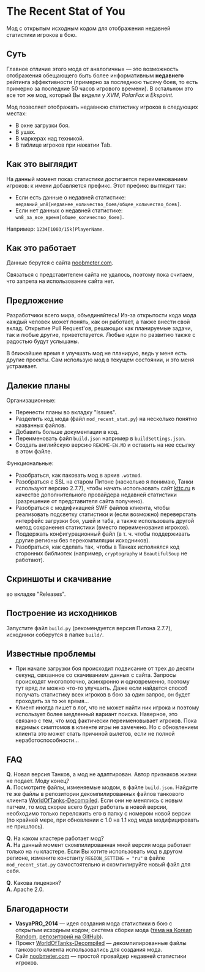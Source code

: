 # The Recent Stat of You
Мод с открытым исходным кодом для отображения недавней статистики игроков в бою.

## Суть
Главное отличие этого мода от аналогичных &mdash; это возможность отображения обещающего быть более информативным **недавнего** рейтинга эффективности (примерно за последнюю тысячу боев, то есть примерно за последние 50 часов игрового времени). В остальном это всe тот же мод, который Вы видели у *XVM*, *PolarFox* и *Ekspoint*.

Мод позволяет отображать недавнюю статистику игроков в следующих местах:
- В окне загрузки боя.
- В ушах.
- В маркерах над техникой.
- В таблице игроков при нажатии Tab.

## Как это выглядит
На данный момент показ статистики достигается переименованием игроков: к имени добавляется префикс. Этот префикс выглядит так:
- Если есть данные о недавней статистике:  
`недавний_wn8[недавнее_количество_боев/общее_количество_боев]`.
- Если нет данных о недавней статистике:  
`wn8_за_все_время[общее_количество_боев]`.

Например: `1234[1003/15k]PlayerName`.

## Как это работает
Данные берутся с сайта [noobmeter.com](noobmeter.com).

Связаться с представителем сайта не удалось, поэтому пока считаем, что запрета на использование сайта нет.

## Предложение
Разработчики всего мира, объединяйтесь! Из-за открытости кода мода каждый человек может понять, как он работает, а также внести свой вклад. Открытие Pull Request'ов, решающих как планируемые задачи, так и любые другие, приветствуется. Любые идеи по развитию также с радостью будут услышаны.

В ближайшее время я улучшать мод не планирую, ведь у меня есть другие проекты. Сам использую мод в текущем состоянии, и это меня устраивает.

## Далекие планы
Организационные:
- Перенести планы во вкладку "Issues".
- Разделить код мода (файл `mod_recent_stat.py`) на несколько понятно названных файлов.
- Добавить больше документации в код.
- Переименовать файл `build.json` например в `buildSettings.json`.
- Создать английскую версию `README-EN.MD` и оставить на нее ссылку в этом файле.

Функциональные:
- Разобраться, как паковать мод в архив `.wotmod`.
- Разобраться с SSL на старом Питоне (насколько я понимаю, Танки используют версию 2.7.7), чтобы начать использовать сайт [kttc.ru](kttc.ru) в качестве дополнительного провайдера недавней статистики (разрешение от представителя сайта получено).
- Разобраться с модификацией SWF файлов клиента, чтобы реализовать подсветку статистики и (если возможно) переверстать интерфейс загрузки боя, ушей и таба, а также использовать другой метод сохранения статистики (вместо переименования игроков).
- Поддержать конфигурационный файл (в т. ч. чтобы поддерживать другие регионы без перекомпиляции исходников).
- Разобраться, как сделать так, чтобы в Танках исполнялся код сторонних библиотек (например, `cryptography` и `BeautifulSoup` не работают).

## Скриншоты и скачивание
во вкладке "Releases".

## Построение из исходников
Запустите файл `build.py` (рекомендуется версия Питона 2.7.7), исходники соберутся в папке `build/`.

## Известные проблемы
- При начале загрузки боя происходит подвисание от трех до десяти секунд, связанное со скачиванием данных с сайта. Запросы происходят многопоточно, асинхронно и одновременно, поэтому тут вряд ли можно что-то улучшить. Даже если найдется способ получать статистику всех игроков в бою за один запрос, он будет проходить за то же время...
- Клиент иногда пишет в лог, что не может найти ник игрока и поэтому использует более медленный вариант поиска. Наверное, это связано с тем, что мод фактически переименовывает игроков. Пока видимых симптомов в клиенте игры не замечено. Но с обновлением клиента это может стать причиной вылетов, если не полной неработоспособности...

## FAQ
**Q**. Новая версия Танков, а мод не адаптирован. Автор признаков жизни не подает. Моду конец?  
**A**. Посмотрите файлы, изменяемые модом, в файле `build.json`. Найдите те же файлы в репозитории декомпилированных файлов танкового клиента [WorldOfTanks-Decompiled](https://github.com/StranikS-Scan/WorldOfTanks-Decompiled/). Если они не менялись с новым патчем, то мод скорее всего будет работать в новой версии, необходимо только переложить его в папку с номером новой версии (по крайней мере, при обновлении с 1.0 на 1.1 код мода модифицировать не пришлось).

**Q**. На каком кластере работает мод?  
**A**. На данный момент скомпилированная мной версия мода работает только на `ru` кластере. Если Вы хотите использовать мод в другом регионе, измените константу `REGION_SETTING = "ru"` в файле `mod_recent_stat.py` самостоятельно и скомпилируйте новый файл для себя.

**Q**. Какова лицензия?  
**A**. Apache 2.0.

## Благодарности
- **VasyaPRO_2014** &mdash; идея создания мода статистики в бою с открытым исходным кодом; система сборки мода ([тема на Korean Random](https://koreanrandom.com/forum/topic/29691-09152-%D1%81%D1%82%D0%B0%D1%82%D0%B8%D1%81%D1%82%D0%B8%D0%BA%D0%B0-%D0%B8%D0%B3%D1%80%D0%BE%D0%BA%D0%BE%D0%B2-%D0%B2-%D0%B1%D0%BE%D1%8E-%D0%B1%D0%B5%D0%B7-xvm/), [репозиторий на GitHub](https://github.com/VasyaPRO/StatsInBattle)).
- Проект [WorldOfTanks-Decompiled](https://github.com/StranikS-Scan/WorldOfTanks-Decompiled/) &mdash; декомпилированные файлы танкового клиента использовались для создания мода.
- Сайт [noobmeter.com](noobmeter.com) &mdash; простой провайдер недавней статистики игроков.
